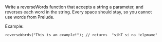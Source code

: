 Write a reverseWords function that accepts a string a parameter, and reverses each word in the string. Every space should stay, so you cannot use words from Prelude.

Example:

```
reverseWords("This is an example!"); // returns  "sihT si na !elpmaxe"
```
